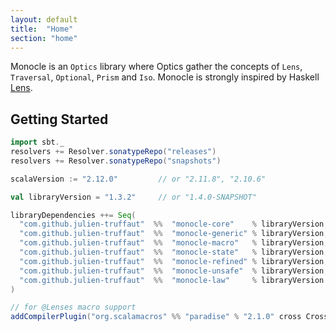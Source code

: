```yaml
---
layout: default
title:  "Home"
section: "home"
---
```


Monocle is an `Optics` library where Optics gather the concepts of `Lens`, `Traversal`,
`Optional`, `Prism` and `Iso`. Monocle is strongly inspired by Haskell [Lens](https://github.com/ekmett/lens).

## Getting Started

```scala
import sbt._
resolvers += Resolver.sonatypeRepo("releases")
resolvers += Resolver.sonatypeRepo("snapshots")

scalaVersion := "2.12.0"         // or "2.11.8", "2.10.6"

val libraryVersion = "1.3.2"     // or "1.4.0-SNAPSHOT"

libraryDependencies ++= Seq(
  "com.github.julien-truffaut"  %%  "monocle-core"    % libraryVersion,
  "com.github.julien-truffaut"  %%  "monocle-generic" % libraryVersion,
  "com.github.julien-truffaut"  %%  "monocle-macro"   % libraryVersion,
  "com.github.julien-truffaut"  %%  "monocle-state"   % libraryVersion,
  "com.github.julien-truffaut"  %%  "monocle-refined" % libraryVersion,
  "com.github.julien-truffaut"  %%  "monocle-unsafe"  % libraryVersion,
  "com.github.julien-truffaut"  %%  "monocle-law"     % libraryVersion % "test" 
)

// for @Lenses macro support
addCompilerPlugin("org.scalamacros" %% "paradise" % "2.1.0" cross CrossVersion.full)
